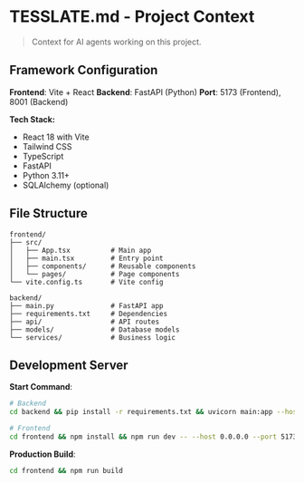 # TESSLATE.md - Project Context

> Context for AI agents working on this project.

## Framework Configuration

**Frontend**: Vite + React
**Backend**: FastAPI (Python)
**Port**: 5173 (Frontend), 8001 (Backend)

**Tech Stack:**
- React 18 with Vite
- Tailwind CSS
- TypeScript
- FastAPI
- Python 3.11+
- SQLAlchemy (optional)

## File Structure

```
frontend/
├── src/
│   ├── App.tsx          # Main app
│   ├── main.tsx         # Entry point
│   ├── components/      # Reusable components
│   └── pages/           # Page components
└── vite.config.ts       # Vite config

backend/
├── main.py              # FastAPI app
├── requirements.txt     # Dependencies
├── api/                 # API routes
├── models/              # Database models
└── services/            # Business logic
```

## Development Server

**Start Command**:
```bash
# Backend
cd backend && pip install -r requirements.txt && uvicorn main:app --host 0.0.0.0 --port 8001 --reload &

# Frontend
cd frontend && npm install && npm run dev -- --host 0.0.0.0 --port 5173
```

**Production Build**:
```bash
cd frontend && npm run build
```
